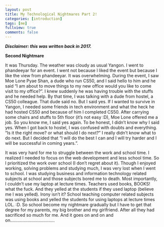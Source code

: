 ```yaml
---
layout: post
title: My Technological Nightmares Part 2!
categories: [introduction]
tags: [me]
fullview: true
comments: false
---
```


***Disclaimer: this was written back in 2017.***

**Second Nightmare**

It was Thursday. The weather was cloudy as usual Yangon. I went to phandeeyar for an event. I went not because I liked the event but because I like the view from phandeeyar. It was overwhelming. During the event, I saw Moe Lone Pyae Shan, a dude who run CS50, and I said hello to him and he said “I am about to move things to my new office would you like to come visit to my office?”. I knew suddenly he was having trouble with the stuffs and he needed help. By that time, I was talking with a dude from hostel, a CS50 colleague. That dude said no. But I said yes. If I wanted to survive in Yangon, I needed some friends in tech environment and what the heck he had hosted CS50 and because of him I completed CS50. After carrying some chairs and stuffs to 5th floor (it’s not easy :D), Moe Lone offered me a job. So you know me, I said yes again. To be honest, I didn’t know why I said yes. When I got back to hostel, I was confused with doubts and everything. “Is it the right move? or what should I do next?” I really didn’t know what to do next. But I decided that “I will do the best I can and I will try harder and I will be successful in coming years.”.

It was very hard for me to struggle between the work and school time. I realized I needed to focus on the web development and less school time. So I prioritized the work over school (I don’t regret about it). Though I enjoyed working, solving problems and studying much, I was very lost when I went to school. I was studying business and information technology related subjects at school and those subjects bored me to death. Most importantly, I couldn’t use my laptop at lecture times. Teachers used books, BOOKS! what the fuck. And they yelled at the students if they used laptop (believe me I was yelled). Irony isn’t it? School teaching computer related subjects was using books and yelled the students for using laptops at lecture times LOL. :D. So school become my nightmare gradually but I have to get that degree for my parents, my big brother and my girlfriend. After all they had sacrificed so much for me. And it goes on and on and on………………………………
